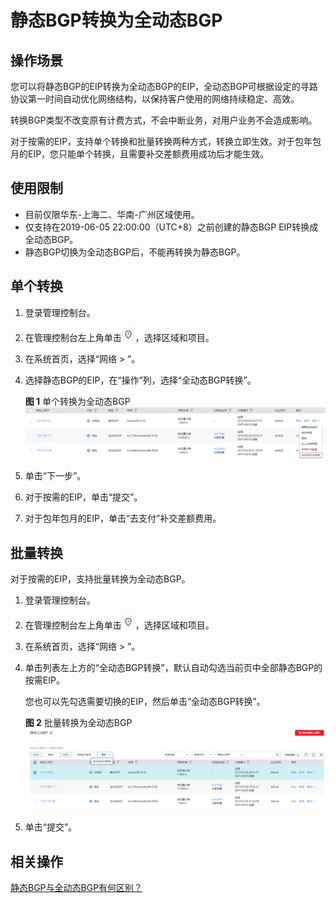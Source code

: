 # 静态BGP转换为全动态BGP<a name="eip_0002"></a>

## 操作场景<a name="section1050710381236"></a>

您可以将静态BGP的EIP转换为全动态BGP的EIP，全动态BGP可根据设定的寻路协议第一时间自动优化网络结构，以保持客户使用的网络持续稳定、高效。

转换BGP类型不改变原有计费方式，不会中断业务，对用户业务不会造成影响。

对于按需的EIP，支持单个转换和批量转换两种方式，转换立即生效。对于包年包月的EIP，您只能单个转换，且需要补交差额费用成功后才能生效。

## 使用限制<a name="section1155516611514"></a>

-   目前仅限华东-上海二、华南-广州区域使用。
-   仅支持在2019-06-05 22:00:00（UTC+8）之前创建的静态BGP EIP转换成全动态BGP。
-   静态BGP切换为全动态BGP后，不能再转换为静态BGP。

## 单个转换<a name="section1832312568314"></a>

1.  登录管理控制台。
2.  在管理控制台左上角单击![](figures/icon-region.png)，选择区域和项目。
3.  在系统首页，选择“网络 \> ”。
4.  选择静态BGP的EIP，在“操作”列，选择“全动态BGP转换”。

    **图 1**  单个转换为全动态BGP<a name="fig84762014133910"></a>  
    ![](figures/单个转换为全动态BGP.png "单个转换为全动态BGP")

5.  单击“下一步”。
6.  对于按需的EIP，单击“提交”。
7.  对于包年包月的EIP，单击“去支付”补交差额费用。

## 批量转换<a name="section169522516520"></a>

对于按需的EIP，支持批量转换为全动态BGP。

1.  登录管理控制台。
2.  在管理控制台左上角单击![](figures/icon-region.png)，选择区域和项目。
3.  在系统首页，选择“网络 \> ”。
4.  单击列表左上方的“全动态BGP转换”，默认自动勾选当前页中全部静态BGP的按需EIP。

    您也可以先勾选需要切换的EIP，然后单击“全动态BGP转换”。

    **图 2**  批量转换为全动态BGP<a name="fig344125134715"></a>  
    ![](figures/批量转换为全动态BGP.png "批量转换为全动态BGP")

5.  单击“提交”。

## 相关操作<a name="section1382601019345"></a>

[静态BGP与全动态BGP有何区别？](https://support.huaweicloud.com/eip_faq/faq_bandwidth_0013.html)


